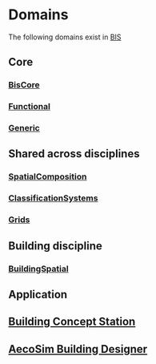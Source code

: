 # Domains

The following domains exist in [BIS](../index.md)

## Core

### [BisCore](./BisCore.ecschema.md)

### [Functional](./Functional.ecschema.md)

### [Generic](./Generic.ecschema.md)

## Shared across disciplines

### [SpatialComposition](./spatial-composition.md)

### [ClassificationSystems](./classification-systems.md)

### [Grids](./grids.remarks.md)

## Building discipline

### [BuildingSpatial](./building-spatial.md)

## Application

## [Building Concept Station](./building-concept-station.md)

## [AecoSim Building Designer](./building-designer.md)
